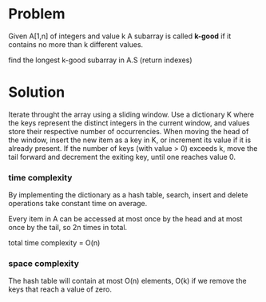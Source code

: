# Problem

Given A[1,n] of integers and value k
A subarray is called **k-good** if it contains no more than k different values.

find the longest k-good subarray in A.S (return indexes)

# Solution

Iterate throught the array using a sliding window.
Use a dictionary K where the keys represent the distinct integers in the current window, and values store their respective number of occurrencies.
When moving the head of the window, insert the new item as a key in K, or increment its value if it is already present.
If the number of keys (with value > 0) exceeds k, move the tail forward and decrement the exiting key, until one reaches value 0.

### time complexity
By implementing the dictionary as a hash table, search, insert and delete operations take constant time on average.

Every item in A can be accessed at most once by the head and at most once by the tail, so 2n times in total.

total time complexity = O(n)

### space complexity
The hash table will contain at most O(n) elements, O(k) if we remove the keys that reach a value of zero.
